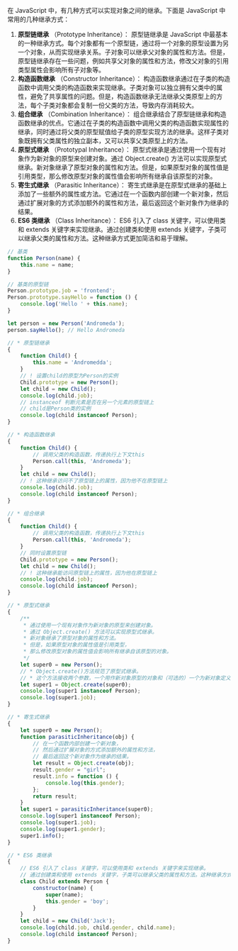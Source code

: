 在 JavaScript 中，有几种方式可以实现对象之间的继承。下面是 JavaScript 中常用的几种继承方式：

1. **原型链继承** （Prototype Inheritance）：
   原型链继承是 JavaScript 中最基本的一种继承方式。每个对象都有一个原型链，通过将一个对象的原型设置为另一个对象，从而实现继承关系。子对象可以继承父对象的属性和方法。但是，原型链继承存在一些问题，例如共享父对象的属性和方法，修改父对象的引用类型属性会影响所有子对象等。
2. **构造函数继承** （Constructor Inheritance）：
   构造函数继承通过在子类的构造函数中调用父类的构造函数来实现继承。子类对象可以独立拥有父类中的属性，避免了共享属性的问题。但是，构造函数继承无法继承父类原型上的方法，每个子类对象都会复制一份父类的方法，导致内存消耗较大。
3. **组合继承** （Combination Inheritance）：
   组合继承结合了原型链继承和构造函数继承的优点。它通过在子类的构造函数中调用父类的构造函数实现属性的继承，同时通过将父类的原型赋值给子类的原型实现方法的继承。这样子类对象既拥有父类属性的独立副本，又可以共享父类原型上的方法。
4. **原型式继承** （Prototypal Inheritance）：
   原型式继承是通过使用一个现有对象作为新对象的原型来创建对象。通过 Object.create() 方法可以实现原型式继承。新对象继承了原型对象的属性和方法。但是，如果原型对象的属性值是引用类型，那么修改原型对象的属性值会影响所有继承自该原型的对象。
5. **寄生式继承** （Parasitic Inheritance）：
   寄生式继承是在原型式继承的基础上添加了一些额外的属性或方法。它通过在一个函数内部创建一个新对象，然后通过扩展对象的方式添加额外的属性和方法，最后返回这个新对象作为继承的结果。
6. **ES6 类继承** （Class Inheritance）：
   ES6 引入了 class 关键字，可以使用类和 extends 关键字来实现继承。通过创建类和使用 extends 关键字，子类可以继承父类的属性和方法。这种继承方式更加简洁和易于理解。

```JavaScript
// 基类
function Person(name) {
    this.name = name;
}

// 基类的原型链
Person.prototype.job = 'frontend';
Person.prototype.sayHello = function () {
    console.log('Hello ' + this.name);
}

let person = new Person('Andromeda');
person.sayHello(); // Hello Andromeda

// * 原型链继承
{
    function Child() {
        this.name = 'Andromedda';
    }
    // ! 设置child的原型为Person的实例
    Child.prototype = new Person();
    let child = new Child();
    console.log(child.job);
    // instanceof 判断元素是否在另一个元素的原型链上
    // child是Person类的实例
    console.log(child instanceof Person);
}

// * 构造函数继承
{
    function Child() {
        // 调用父类的构造函数，传递执行上下文this
        Person.call(this, 'Andromeda');
    }
    let child = new Child();
    // ! 这种继承访问不了原型链上的属性，因为他不在原型链上
    console.log(child.job);
    console.log(child instanceof Person);
}

// * 组合继承
{
    function Child() {
        // 调用父类的构造函数，传递执行上下文this
        Person.call(this, 'Andromeda');
    }
    // 同时设置原型链
    Child.prototype = new Person();
    let child = new Child();
    // ! 这种继承能访问原型链上的属性，因为他在原型链上
    console.log(child.job);
    console.log(child instanceof Person);
}

// * 原型式继承
{
    /**
     * 通过使用一个现有对象作为新对象的原型来创建对象。
     * 通过 Object.create() 方法可以实现原型式继承。
     * 新对象继承了原型对象的属性和方法。
     * 但是，如果原型对象的属性值是引用类型，
     * 那么修改原型对象的属性值会影响所有继承自该原型的对象。
     */
    let super0 = new Person();
    // * Object.create()方法规范了原型式继承。
    // * 这个方法接收两个参数，一个用作新对象原型的对象和（可选的）一个为新对象定义额外属性的对象。
    let super1 = Object.create(super0);
    console.log(super1 instanceof Person);
    console.log(super1.job);
}

// * 寄生式继承
{
    let super0 = new Person();
    function parasiticInheritance(obj) {
        // 在一个函数内部创建一个新对象，
        // 然后通过扩展对象的方式添加额外的属性和方法，
        // 最后返回这个新对象作为继承的结果。
        let result = Object.create(obj);
        result.gender = "girl";
        result.info = function () {
            console.log(this.gender);
        };
        return result;
    }
    let super1 = parasiticInheritance(super0);
    console.log(super1 instanceof Person);
    console.log(super1.job);
    console.log(super1.gender);
    super1.info();
}

// * ES6 类继承
{
    // ES6 引入了 class 关键字，可以使用类和 extends 关键字来实现继承。
    // 通过创建类和使用 extends 关键字，子类可以继承父类的属性和方法。这种继承方式更加简洁和易于理解。
    class Child extends Person {
        constructor(name) {
            super(name);
            this.gender = 'boy';
        }
    }
    let child = new Child('Jack');
    console.log(child.job, child.gender, child.name);
    console.log(child instanceof Person);
}
```
